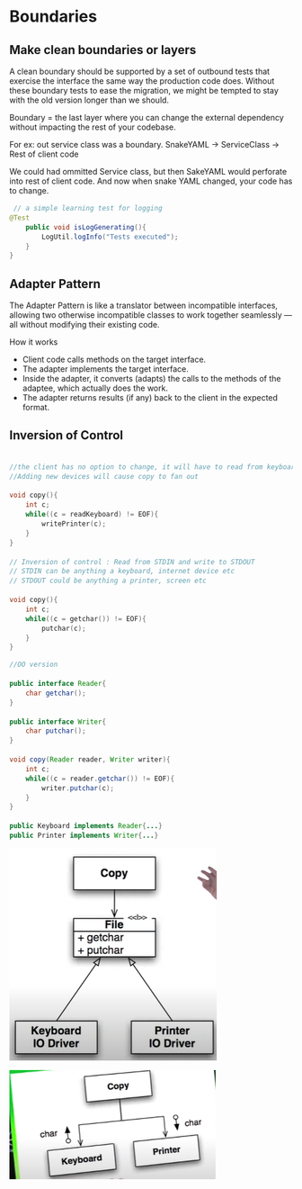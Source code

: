 # Boundaries

## Make clean boundaries or layers

A clean boundary should be supported by a set of outbound tests that exercise the interface the same way the
production code does. 
	Without these boundary tests to ease the migration, we might be tempted to stay with the old version longer 
	than we should.

Boundary = the last layer where you can change the external dependency without impacting the rest of your codebase.

For ex: out service class was a boundary. 
SnakeYAML -> ServiceClass -> Rest of client code

We could had ommitted Service class, but then SakeYAML would perforate into rest of client code.
And now when snake YAML changed, your code has to change. 

```java
 // a simple learning test for logging
@Test
    public void isLogGenerating(){
        LogUtil.logInfo("Tests executed");
    }
}

```

## Adapter Pattern

The Adapter Pattern is like a translator between incompatible interfaces, allowing two otherwise incompatible classes to work together 
seamlessly — all without modifying their existing code.

How it works

- Client code calls methods on the target interface.
- The adapter implements the target interface.
- Inside the adapter, it converts (adapts) the calls to the methods of the adaptee, which actually does the work.
- The adapter returns results (if any) back to the client in the expected format.

## Inversion of Control


```C

//the client has no option to change, it will have to read from keyboard and write to printer
//Adding new devices will cause copy to fan out

void copy(){
	int c;
	while((c = readKeyboard) != EOF){
		writePrinter(c);
	}
}

// Inversion of control : Read from STDIN and write to STDOUT
// STDIN can be anything a keyboard, internet device etc
// STDOUT could be anything a printer, screen etc

void copy(){
	int c;
	while((c = getchar()) != EOF){
		putchar(c);
	}
}
```

```java
//OO version

public interface Reader{
	char getchar();
}

public interface Writer{
	char putchar();
}

void copy(Reader reader, Writer writer){
	int c;
	while((c = reader.getchar()) != EOF){
		writer.putchar(c);
	}
}

public Keyboard implements Reader{...}
public Printer implements Writer{...}

```

![Dependency Inversion](./img/dependency_inversion.png)

![copy will fan out](./img/anti_pattern.png)